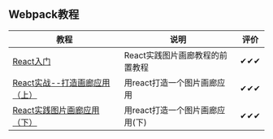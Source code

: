 
## Webpack教程
| 教程 | 说明  |  评价 |
| ------------ | ------------ | ------------ |
|[React入门](http://www.imooc.com/learn/504)|React实践图片画廊教程的前置教程|✔✔✔|
|[React实战--打造画廊应用（上）](http://www.imooc.com/learn/507)|用react打造一个图片画廊应用|✔✔✔|
|[React实践图片画廊应用（下）](http://www.imooc.com/learn/652)|用react打造一个图片画廊应用(下)|✔✔✔|
